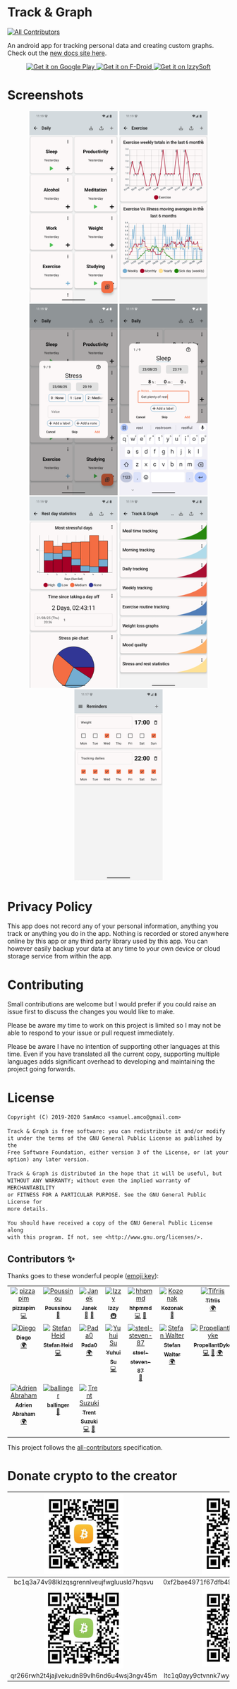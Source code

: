 # Track & Graph
<!-- ALL-CONTRIBUTORS-BADGE:START - Do not remove or modify this section -->
[![All Contributors](https://img.shields.io/badge/all_contributors-17-orange.svg?style=flat-square)](#contributors-)
<!-- ALL-CONTRIBUTORS-BADGE:END -->
An android app for tracking personal data and creating custom graphs. Check out the [new docs site here](https://samamco.github.io/track-and-graph/).

<p align="center">
	<a href='https://play.google.com/store/apps/details?id=com.samco.trackandgraph'>
		<img alt='Get it on Google Play' src='https://play.google.com/intl/en_gb/badges/static/images/badges/en_badge_web_generic.png' height="100px" />
	</a>
	<a href='https://f-droid.org/packages/com.samco.trackandgraph/'>
		<img alt='Get it on F-Droid' src='https://fdroid.gitlab.io/artwork/badge/get-it-on.png' height="100px" />
	</a>
  <a href='https://apt.izzysoft.de/packages/com.samco.trackandgraph'>
    <img alt='Get it on IzzySoft' src='https://gitlab.com/IzzyOnDroid/repo/-/raw/master/assets/IzzyOnDroid.png' height="100px" />
  </a>
</p>

# Screenshots
<p align="center">
	<img src="./fastlane/metadata/android/en-GB/images/phoneScreenshots/1_en-GB.png" width="200px" />
	<img src="./fastlane/metadata/android/en-GB/images/phoneScreenshots/2_en-GB.png" width="200px" />
	<img src="./fastlane/metadata/android/en-GB/images/phoneScreenshots/3_en-GB.png" width="200px" />
	<img src="./fastlane/metadata/android/en-GB/images/phoneScreenshots/4_en-GB.png" width="200px" />
	<img src="./fastlane/metadata/android/en-GB/images/phoneScreenshots/5_en-GB.png" width="200px" />
	<img src="./fastlane/metadata/android/en-GB/images/phoneScreenshots/6_en-GB.png" width="200px" />
	<img src="./fastlane/metadata/android/en-GB/images/phoneScreenshots/7_en-GB.png" width="200px" />
</p>

# Privacy Policy
This app does not record any of your personal information, anything you track or anything you do in the app. Nothing is recorded or stored anywhere online by this app or any third party library used by this app. You can however easily backup your data at any time to your own device or cloud storage service from within the app.

# Contributing
Small contributions are welcome but I would prefer if you could raise an issue first to discuss the changes you would like to make. 

Please be aware my time to work on this project is limited so I may not be able to respond to your issue or pull request immediately.

Please be aware I have no intention of supporting other languages at this time. Even if you have translated all the current copy, supporting multiple languages adds significant overhead to developing and maintaining the project going forwards.

# License
    Copyright (C) 2019-2020 SamAmco <samuel.amco@gmail.com>
    
    Track & Graph is free software: you can redistribute it and/or modify
    it under the terms of the GNU General Public License as published by the
    Free Software Foundation, either version 3 of the License, or (at your
    option) any later version.
    
    Track & Graph is distributed in the hope that it will be useful, but
    WITHOUT ANY WARRANTY; without even the implied warranty of MERCHANTABILITY
    or FITNESS FOR A PARTICULAR PURPOSE. See the GNU General Public License for
    more details.
    
    You should have received a copy of the GNU General Public License along
    with this program. If not, see <http://www.gnu.org/licenses/>.

## Contributors ✨

Thanks goes to these wonderful people ([emoji key](https://allcontributors.org/docs/en/emoji-key)):

<!-- ALL-CONTRIBUTORS-LIST:START - Do not remove or modify this section -->
<!-- prettier-ignore-start -->
<!-- markdownlint-disable -->
<table>
  <tbody>
    <tr>
      <td align="center" valign="top" width="14.28%"><a href="https://github.com/pizzapim"><img src="https://avatars3.githubusercontent.com/u/23135512?v=4?s=100" width="100px;" alt="pizzapim"/><br /><sub><b>pizzapim</b></sub></a><br /><a href="https://github.com/SamAmco/track-and-graph/commits?author=pizzapim" title="Code">💻</a></td>
      <td align="center" valign="top" width="14.28%"><a href="https://github.com/Poussinou"><img src="https://avatars2.githubusercontent.com/u/19646549?v=4?s=100" width="100px;" alt="Poussinou"/><br /><sub><b>Poussinou</b></sub></a><br /><a href="https://github.com/SamAmco/track-and-graph/commits?author=Poussinou" title="Documentation">📖</a></td>
      <td align="center" valign="top" width="14.28%"><a href="https://github.com/xerus2000"><img src="https://avatars3.githubusercontent.com/u/13354331?v=4?s=100" width="100px;" alt="Janek"/><br /><sub><b>Janek</b></sub></a><br /><a href="#ideas-xerus2000" title="Ideas, Planning, & Feedback">🤔</a> <a href="https://github.com/SamAmco/track-and-graph/issues?q=author%3Axerus2000" title="Bug reports">🐛</a></td>
      <td align="center" valign="top" width="14.28%"><a href="https://android.izzysoft.de/"><img src="https://avatars3.githubusercontent.com/u/6781438?v=4?s=100" width="100px;" alt="Izzy"/><br /><sub><b>Izzy</b></sub></a><br /><a href="#infra-IzzySoft" title="Infrastructure (Hosting, Build-Tools, etc)">🚇</a></td>
      <td align="center" valign="top" width="14.28%"><a href="https://github.com/hhpmmd"><img src="https://avatars0.githubusercontent.com/u/77058867?v=4?s=100" width="100px;" alt="hhpmmd"/><br /><sub><b>hhpmmd</b></sub></a><br /><a href="https://github.com/SamAmco/track-and-graph/commits?author=hhpmmd" title="Code">💻</a> <a href="https://github.com/SamAmco/track-and-graph/issues?q=author%3Ahhpmmd" title="Bug reports">🐛</a></td>
      <td align="center" valign="top" width="14.28%"><a href="https://github.com/Kozonak"><img src="https://avatars.githubusercontent.com/u/3283978?v=4?s=100" width="100px;" alt="Kozonak"/><br /><sub><b>Kozonak</b></sub></a><br /><a href="https://github.com/SamAmco/track-and-graph/issues?q=author%3AKozonak" title="Bug reports">🐛</a></td>
      <td align="center" valign="top" width="14.28%"><a href="https://github.com/tifriis208"><img src="https://avatars.githubusercontent.com/u/40381365?v=4?s=100" width="100px;" alt="Tifriis"/><br /><sub><b>Tifriis</b></sub></a><br /><a href="#translation-tifriis208" title="Translation">🌍</a></td>
    </tr>
    <tr>
      <td align="center" valign="top" width="14.28%"><a href="http://sguinetti.gitlab.io"><img src="https://avatars.githubusercontent.com/u/5572928?v=4?s=100" width="100px;" alt="Diego"/><br /><sub><b>Diego</b></sub></a><br /><a href="#translation-sguinetti" title="Translation">🌍</a></td>
      <td align="center" valign="top" width="14.28%"><a href="https://github.com/stheid"><img src="https://avatars.githubusercontent.com/u/2736207?v=4?s=100" width="100px;" alt="Stefan Heid"/><br /><sub><b>Stefan Heid</b></sub></a><br /><a href="https://github.com/SamAmco/track-and-graph/commits?author=stheid" title="Code">💻</a></td>
      <td align="center" valign="top" width="14.28%"><a href="https://github.com/Pada0"><img src="https://avatars.githubusercontent.com/u/73777780?v=4?s=100" width="100px;" alt="Pada0"/><br /><sub><b>Pada0</b></sub></a><br /><a href="#translation-Pada0" title="Translation">🌍</a></td>
      <td align="center" valign="top" width="14.28%"><a href="https://github.com/yuhuitech"><img src="https://avatars.githubusercontent.com/u/25502419?v=4?s=100" width="100px;" alt="Yuhui Su"/><br /><sub><b>Yuhui Su</b></sub></a><br /><a href="https://github.com/SamAmco/track-and-graph/commits?author=yuhuitech" title="Code">💻</a></td>
      <td align="center" valign="top" width="14.28%"><a href="https://github.com/steel-steven-87"><img src="https://avatars.githubusercontent.com/u/89798696?v=4?s=100" width="100px;" alt="steel-steven-87"/><br /><sub><b>steel-steven-87</b></sub></a><br /><a href="https://github.com/SamAmco/track-and-graph/issues?q=author%3Asteel-steven-87" title="Bug reports">🐛</a></td>
      <td align="center" valign="top" width="14.28%"><a href="https://github.com/stfnw"><img src="https://avatars.githubusercontent.com/u/28357058?v=4?s=100" width="100px;" alt="Stefan Walter"/><br /><sub><b>Stefan Walter</b></sub></a><br /><a href="#translation-stfnw" title="Translation">🌍</a></td>
      <td align="center" valign="top" width="14.28%"><a href="https://github.com/PropellantDyke"><img src="https://avatars.githubusercontent.com/u/118541570?v=4?s=100" width="100px;" alt="PropellantDyke"/><br /><sub><b>PropellantDyke</b></sub></a><br /><a href="https://github.com/SamAmco/track-and-graph/commits?author=PropellantDyke" title="Code">💻</a> <a href="#design-PropellantDyke" title="Design">🎨</a> <a href="#translation-PropellantDyke" title="Translation">🌍</a></td>
    </tr>
    <tr>
      <td align="center" valign="top" width="14.28%"><a href="https://git.dece.space/dece"><img src="https://avatars.githubusercontent.com/u/6729523?v=4?s=100" width="100px;" alt="Adrien Abraham"/><br /><sub><b>Adrien Abraham</b></sub></a><br /><a href="#translation-dece" title="Translation">🌍</a></td>
      <td align="center" valign="top" width="14.28%"><a href="https://github.com/ballinger"><img src="https://avatars.githubusercontent.com/u/1741638?v=4?s=100" width="100px;" alt="ballinger"/><br /><sub><b>ballinger</b></sub></a><br /><a href="https://github.com/SamAmco/track-and-graph/issues?q=author%3Aballinger" title="Bug reports">🐛</a></td>
      <td align="center" valign="top" width="14.28%"><a href="https://trentsuzuki.wordpress.com"><img src="https://avatars.githubusercontent.com/u/36530887?v=4?s=100" width="100px;" alt="Trent Suzuki"/><br /><sub><b>Trent Suzuki</b></sub></a><br /><a href="https://github.com/SamAmco/track-and-graph/commits?author=trentsuzuki" title="Code">💻</a> <a href="#ideas-trentsuzuki" title="Ideas, Planning, & Feedback">🤔</a></td>
    </tr>
  </tbody>
</table>

<!-- markdownlint-restore -->
<!-- prettier-ignore-end -->

<!-- ALL-CONTRIBUTORS-LIST:END -->

This project follows the [all-contributors](https://github.com/all-contributors/all-contributors) specification.

# Donate crypto to the creator

<center>

| <img src="./image-assets/bitcoin.jpeg" width="180px" /> | <img src="./image-assets/ethereum.jpeg" width="180px" /> |
|:--:|:--:|
| bc1q3a74v98lklzqsgrennlveujfwgluusld7hqsvu | 0xf2bae4971f67dfb49a2a4a08449980657abfb965 |
| <img src="./image-assets/bitcoin-cash.jpeg" width="180px" /> | <img src="./image-assets/litecoin.jpeg" width="180px" /> |
| qr266rwh2t4jajlvekudn89vlh6nd6u4wsj3ngv45m | ltc1q0ayy9ctvnnk7wyqgmh80ujq6wry3saz9a00d28 |

</center>
